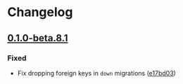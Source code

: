# Changelog

## [0.1.0-beta.8.1](https://github.com/flarum/flags/compare/v0.1.0-beta.8...v0.1.0-beta.8.1)

### Fixed
- Fix dropping foreign keys in `down` migrations ([e17bd03](https://github.com/flarum/flags/commit/e17bd037b011aac6ef3e38a44ab859a25cd1f763))
